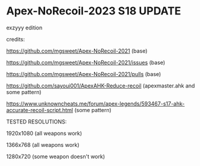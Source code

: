 # Apex-NoRecoil-2023 S18 UPDATE


exzyyy edition



credits:




https://github.com/mgsweet/Apex-NoRecoil-2021 (base)



https://github.com/mgsweet/Apex-NoRecoil-2021/issues (base)



https://github.com/mgsweet/Apex-NoRecoil-2021/pulls (base)



https://github.com/sayoui001/ApexAHK-Reduce-recoil (apexmaster.ahk and some pattern)



https://www.unknowncheats.me/forum/apex-legends/593467-s17-ahk-accurate-recoil-script.html (some pattern)



TESTED RESOLUTIONS:



1920x1080 (all weapons work)



1366x768 (all weapons work)



1280x720 (some weapon doesn't work)
